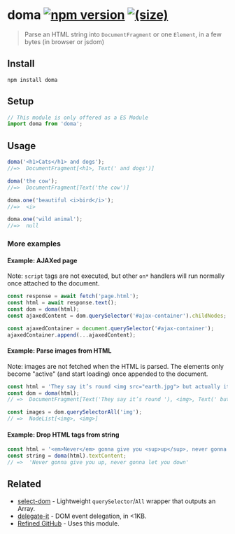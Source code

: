 # doma [![npm version](https://img.shields.io/npm/v/doma.svg)][link-npm] [![(size)][badge-gzip]](#no-link)

[badge-gzip]: https://img.shields.io/bundlephobia/minzip/doma.svg?label=gzipped
[link-npm]: https://www.npmjs.com/package/doma

> Parse an HTML string into `DocumentFragment` or one `Element`, in a few bytes (in browser or jsdom)

## Install

```
npm install doma
```

## Setup

```js
// This module is only offered as a ES Module
import doma from 'doma';
```

## Usage

```js
doma('<h1>Cats</h1> and dogs');
//=>  DocumentFragment[<h1>, Text(' and dogs')]

doma('the cow');
//=>  DocumentFragment[Text('the cow')]

doma.one('beautiful <i>bird</i>');
//=>  <i>

doma.one('wild animal');
//=>  null
```

### More examples

#### Example: AJAXed page

Note: `script` tags are not executed, but other `on*` handlers will run normally once attached to the document.

```js
const response = await fetch('page.html');
const html = await response.text();
const dom = doma(html);
const ajaxedContent = dom.querySelector('#ajax-container').childNodes;

const ajaxedContainer = document.querySelector('#ajax-container');
ajaxedContainer.append(...ajaxedContent);
```

#### Example: Parse images from HTML

Note: images are not fetched when the HTML is parsed. The elements only become "active" (and start loading) once appended to the document.

```js
const html = 'They say it’s round <img src="earth.jpg"> but actually it’s banana-shaped <img src="banana.tiff">';
const dom = doma(html);
// =>  DocumentFragment[Text('They say it’s round '), <img>, Text(' but actually it’s banana-shaped ', <img>]

const images = dom.querySelectorAll('img');
// =>  NodeList[<img>, <img>]
```

#### Example: Drop HTML tags from string

```js
const html = '<em>Never</em> gonna give you <sup>up</sup>, never gonna let you <sub>down</sub>';
const string = doma(html).textContent;
// =>  'Never gonna give you up, never gonna let you down'
```

## Related

- [select-dom](https://github.com/fregante/select-dom) - Lightweight `querySelector`/`All` wrapper that outputs an Array.
- [delegate-it](https://github.com/fregante/delegate-it) - DOM event delegation, in <1KB.
- [Refined GitHub](https://github.com/sindresorhus/refined-github) - Uses this module.

